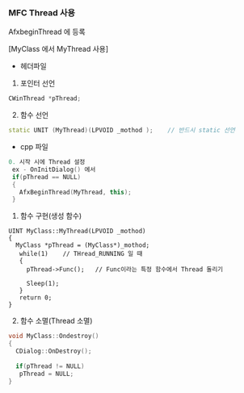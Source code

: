 ### MFC Thread 사용
AfxbeginThread 에 등록

[MyClass 에서 MyThread 사용]
* 헤더파일

1. 포인터 선언
```cpp
CWinThread *pThread;
```

2. 함수 선언
```cpp
static UNIT (MyThread)(LPVOID _mothod );    // 반드시 static 선언
```

* cpp 파일
```cpp
0. 시작 시에 Thread 설정
 ex - OnInitDialog() 에서
 if(pThread == NULL)
 {
   AfxBeginThread(MyThread, this);
 }
```

1. 함수 구현(생성 함수) 
```
UINT MyClass::MyThread(LPVOID _mothod)
{
  MyClass *pThread = (MyClass*)_mothod;
   while(1)    // THread_RUNNING 일 때
   {
     pThread->Func();   // Func이라는 특정 함수에서 Thread 돌리기
     
     Sleep(1);
   }
   return 0;
}
```

2. 함수 소멸(Thread 소멸)
```cpp
void MyClass::Ondestroy()
{
  CDialog::OnDestroy();
   
  if(pThread != NULL)
   pThread = NULL;
}
```

